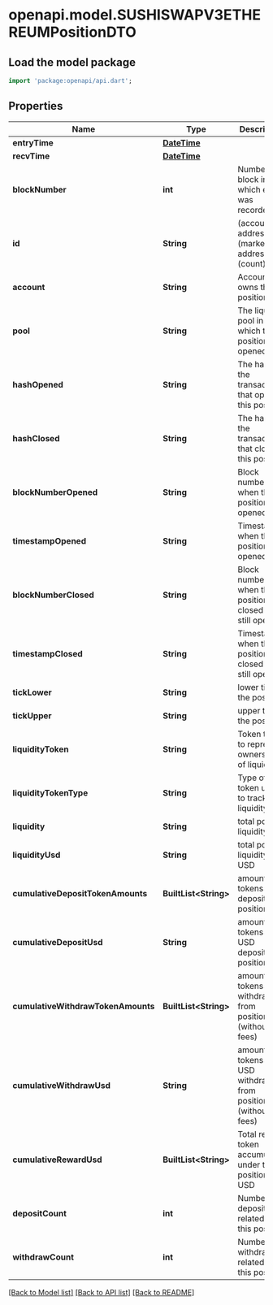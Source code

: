 # openapi.model.SUSHISWAPV3ETHEREUMPositionDTO

## Load the model package
```dart
import 'package:openapi/api.dart';
```

## Properties
Name | Type | Description | Notes
------------ | ------------- | ------------- | -------------
**entryTime** | [**DateTime**](DateTime.md) |  | [optional] 
**recvTime** | [**DateTime**](DateTime.md) |  | [optional] 
**blockNumber** | **int** | Number of block in which entity was recorded. | [optional] 
**id** | **String** | (account address)-(market address)-(count) | [optional] 
**account** | **String** | Account that owns this position | [optional] 
**pool** | **String** | The liquidity pool in which this position was opened | [optional] 
**hashOpened** | **String** | The hash of the transaction that opened this position | [optional] 
**hashClosed** | **String** | The hash of the transaction that closed this position | [optional] 
**blockNumberOpened** | **String** | Block number of when the position was opened | [optional] 
**timestampOpened** | **String** | Timestamp when the position was opened | [optional] 
**blockNumberClosed** | **String** | Block number of when the position was closed (0 if still open) | [optional] 
**timestampClosed** | **String** | Timestamp when the position was closed (0 if still open) | [optional] 
**tickLower** | **String** | lower tick of the position | [optional] 
**tickUpper** | **String** | upper tick of the position | [optional] 
**liquidityToken** | **String** | Token that is to represent ownership of liquidity | [optional] 
**liquidityTokenType** | **String** | Type of token used to track liquidity | [optional] 
**liquidity** | **String** | total position liquidity | [optional] 
**liquidityUsd** | **String** | total position liquidity in USD | [optional] 
**cumulativeDepositTokenAmounts** | **BuiltList&lt;String&gt;** | amount of tokens ever deposited to position | [optional] 
**cumulativeDepositUsd** | **String** | amount of tokens in USD deposited to position | [optional] 
**cumulativeWithdrawTokenAmounts** | **BuiltList&lt;String&gt;** | amount of tokens ever withdrawn from position (without fees) | [optional] 
**cumulativeWithdrawUsd** | **String** | amount of tokens in USD withdrawn from position (without fees) | [optional] 
**cumulativeRewardUsd** | **BuiltList&lt;String&gt;** | Total reward token accumulated under this position, in USD | [optional] 
**depositCount** | **int** | Number of deposits related to this position | [optional] 
**withdrawCount** | **int** | Number of withdrawals related to this position | [optional] 

[[Back to Model list]](../README.md#documentation-for-models) [[Back to API list]](../README.md#documentation-for-api-endpoints) [[Back to README]](../README.md)


